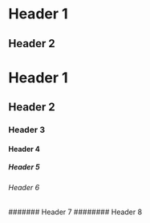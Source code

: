 Header 1
========
Header 2
---

# Header 1
## Header 2
### Header 3
#### Header 4
##### Header 5
###### Header 6
####### Header 7
######## Header 8
